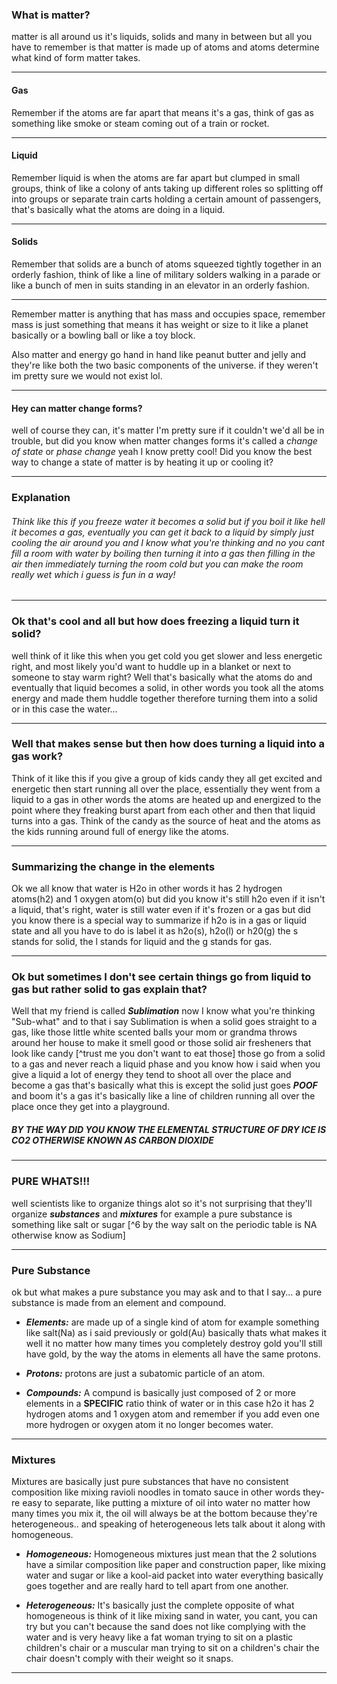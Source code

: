 ### What is matter?
matter is all around us it's liquids, solids and many in between but all you have to remember is that matter is made up of atoms and atoms determine what kind of form matter takes.
***
#### Gas
Remember if the atoms are far apart that means it's a gas, think of gas as something like smoke or steam coming out of a train or rocket.
***
#### Liquid
Remember liquid is when the atoms are far apart but clumped in small groups, think of like a colony of ants taking up different roles so splitting off into groups or separate train carts holding a certain amount of passengers, that's basically what the atoms are doing in a liquid.
***
#### Solids
Remember that solids are a bunch of atoms squeezed tightly together in an orderly fashion, think of like a line of military solders walking in a parade or like a bunch of men in suits  standing in an elevator in an orderly fashion.
****
Remember matter is anything that has mass and occupies space, remember mass is just something that means it has weight or size to it like a planet basically or a bowling ball or like a toy block.

Also matter and energy go hand in hand like peanut butter and jelly and they're like both the two basic components of the universe. if they weren't im pretty sure we would not exist lol.
***
#### Hey can matter change forms?
well of course they can, it's matter I'm pretty sure if it couldn't we'd all be in trouble, but did you know when matter changes forms it's called a *change of state* or *phase change* yeah I know pretty cool! Did you know the best way to change a state of matter is by heating it up or cooling it?
***
### Explanation 
###### Think like this if you freeze water it becomes a solid but if you boil it like hell it becomes a gas, eventually you can get it back to a liquid by simply just cooling the air around you and I know what you're thinking and no you cant fill a room with water by boiling then turning it into a gas then filling in the air then immediately turning the room cold but you can make the room really wet which i guess is fun in a way!
***
### Ok that's cool and all but how does freezing a liquid turn it solid?
well think of it like this when you get cold you get slower and less energetic right, and most likely you'd want to huddle up in a blanket or next to someone to stay warm right? Well that's basically what the atoms do and eventually that liquid becomes a solid, in other words you took all the atoms energy and made them huddle together therefore turning them into a solid or in this case the water...
***
### Well that makes sense  but then how does turning a liquid into a gas work?
Think of it like this if you give a group of kids candy they all get excited and energetic then start running all over the place, essentially they went from a liquid to a gas in other words the atoms are heated up and energized to the point where they freaking burst apart from each other and then that liquid turns into a gas. Think of the candy as the source of heat and the atoms as the kids running around full of energy like the atoms.
***
### Summarizing the change in the elements
Ok we all know that water is H2o in other words it has 2 hydrogen atoms(h2) and 1 oxygen atom(o) but did you know it's still h2o even if it isn't a liquid, that's right, water is still water even if it's frozen or a gas but did you know there is a special way to summarize if h2o is in a gas or liquid state and all you have to do is label it as h2o(s), h2o(l) or h20(g) the s stands for solid, the l stands for liquid and the g stands for gas.
***
### Ok but sometimes I don't see certain things go from liquid to gas but rather solid to gas explain that?
Well that my friend is called ***Sublimation*** now I know what you're thinking "Sub-what" and to that i say Sublimation is when a solid goes straight to a gas, like those little white scented balls your mom or grandma throws around her house to make it smell good or those solid air fresheners that look like candy [^trust me you don't want to eat those] those go from a solid to a gas and never reach a liquid phase and you know how i said when you give a liquid a lot of energy they tend to shoot all over the place and become a gas that's basically what this is except the solid just goes ***POOF*** and boom it's a gas it's basically like a line of children running all over the place once they get into a playground.
##### BY THE WAY DID YOU KNOW THE ELEMENTAL STRUCTURE OF DRY ICE IS CO2 OTHERWISE KNOWN AS CARBON DIOXIDE
***
### PURE WHATS!!!
well scientists like to organize things alot so it's not surprising that they'll organize ***substances*** and ***mixtures*** for example a pure substance is something like salt or sugar [^6 by the way salt on the periodic table is NA otherwise know as Sodium]
***
### Pure Substance
ok but what makes a pure substance you may ask and to that I say... a pure substance is made from an element and compound.

* ***Elements:*** are made up of a single kind of atom for example something like salt(Na) as i said previously or gold(Au) basically thats what makes it well it no matter how many times you completely destroy gold you'll still have gold, by the way the atoms in elements all have the same protons.

* ***Protons:*** protons are just a subatomic particle of an atom.

* ***Compounds:*** A compund is basically just composed of 2 or more elements in a **SPECIFIC** ratio think of water or in this case h2o it has 2 hydrogen atoms and 1 oxygen atom and remember if you add even one more hydrogen or oxygen atom it no longer becomes water.
***
### Mixtures
Mixtures are basically just pure substances that have no consistent composition like mixing ravioli noodles in tomato sauce in other words they-re easy to separate, like putting a mixture of oil into water no matter how many times you mix it, the oil will always be at the bottom because they're heterogeneous.. and speaking of heterogeneous lets talk about it along with homogeneous.

* ***Homogeneous:*** Homogeneous mixtures just mean that the 2 solutions have a similar composition like paper and construction paper, like mixing water and sugar or like a kool-aid packet into water everything basically goes together and are really hard to tell apart from one another.

* ***Heterogeneous:*** It's basically just the complete opposite of what homogeneous is think of it like mixing sand in water, you cant, you can try but you can't because the sand does not like complying with the water and is very heavy like a fat woman trying to sit on a plastic children's chair or a muscular man trying to sit on a children's chair the chair doesn't comply with their weight so it snaps.
***
